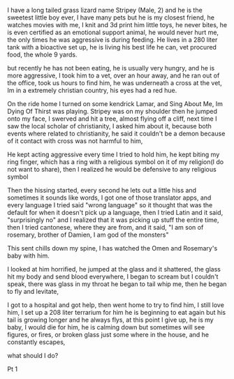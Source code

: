 I have a long tailed grass lizard name Stripey (Male, 2) and he is the sweetest little boy ever, I have many pets but he is my closest friend, he watches movies with me, I knit and 3d print him little toys, he never bites, he is even certified as an emotional support animal, he would never hurt me, the only times he was aggressive is during feeding. He lives in a 280 liter tank with a bioactive set up, he is living his best life he can, vet procured food, the whole 9 yards.

but recently he has not been eating, he is usually very hungry, and he is more aggressive, I took him to a vet, over an hour away, and he ran out of the office, took us hours to find him, he was underneath a cross at the vet, Im in a extremely christian country, his eyes had a red hue.

On the ride home I turned on some kendrick Lamar, and Sing About Me, Im Dying Of Thirst was playing. Stripey was on my shoulder then he jumped onto my face, I swerved and hit a tree, almost flying off a cliff, next time I saw the local scholar of christianity, I asked him about it, because both events where related to christianity, he said it couldn't be a demon because of it contact with cross was not harmful to him,

He kept acting aggressive every time I tried to hold him, he kept biting my ring finger, which has a ring with a religious symbol on it of my religion(I do not want to share), then I realized he would be defensive to any religious symbol

Then the hissing started, every second he lets out a little hiss and sometimes it sounds like words, I got one of those translator apps, and every language I tried said "wrong language" so it thought that was the default for when it doesn't pick up a language, then I tried Latin and it said, "surprisingly no" and I realized that it was picking up stuff the entire time, then I tried cantonese, where they are from, and it said, "I am son of rosemary, brother of Damien, I am god of the monsters"

This sent chills down my spine, I has watched the Omen and Rosemary's baby with him.

I looked at him horrified, he jumped at the glass and it shattered, the glass hit my body and send blood everywhere, I began to scream but I couldn't speak, there was glass in my throat he began to tail whip me, then he began to fly and levitate,

I got to a hospital and got help, then went home to try to find him, I still love him, I set up a 208 liter terrarium for him he is beginning to eat again but his tail is growing longer and he always flys, at this point I give up, he is my baby, I would die for him,  he is calming down but sometimes will see figures, or fires, or broken glass just some where in the house, and he constantly escapes,

what should I do?

Pt 1